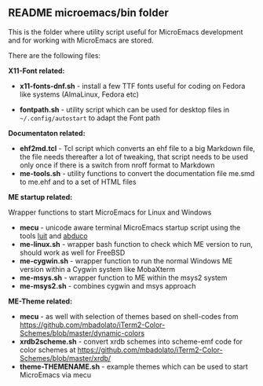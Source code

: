 ## README microemacs/bin folder

This is the folder where utility script useful for MicroEmacs  development and
for working with MicroEmacs are stored.

There are the following files:

__X11-Font related:__

- __x11-fonts-dnf.sh__ - install a few TTF fonts useful for coding on Fedora like
  systems (AlmaLinux, Fedora etc)

- __fontpath.sh__ - utility  script  which  can be used for  desktop  files in
  `~/.config/autostart` to adapt the Font path

__Documentaton related:__

- __ehf2md.tcl__ - Tcl script which  converts an ehf file to a big Markdown  file,
  the file needs  thereafter  a lot of tweaking,  that script needs to be used
  only once if there is a switch from nroff format to Markdown
- __me-tools.sh__ - utility functions to convert the documentation file me.smd
  to me.ehf and to a set of HTML files


__ME startup related:__

Wrapper functions to start MicroEmacs for Linux and Windows 

- __mecu__ - unicode aware terminal MicroEmacs startup script using the tools 
    [luit](https://invisible-island.net/luit/)  and 
    [abduco](https://www.brain-dump.org/projects/abduco/)
-  __me-linux.sh__  - wrapper bash  function to check which ME version to run,
  should work as well for FreeBSD
- __me-cygwin.sh__  - wrapper  function to run the normal  Windows ME version
   within a Cygwin system like MobaXterm
- __me-msys.sh__ - wrapper function to ME within the msys2 system
- __me-msys2.sh__ - combines cygwin and msys approach

__ME-Theme related:__

* __mecu__ - as well with selection of themes based on shell-codes from
  https://github.com/mbadolato/iTerm2-Color-Schemes/blob/master/dynamic-colors 
*  __xrdb2scheme.sh__  - convert xrdb schemes into  scheme-emf  code for color
  schemes at https://github.com/mbadolato/iTerm2-Color-Schemes/blob/master/xrdb/
*  __theme-THEMENAME.sh__  -  example  themes  which  can  be  used  to  start
  MicroEmacs via mecu
